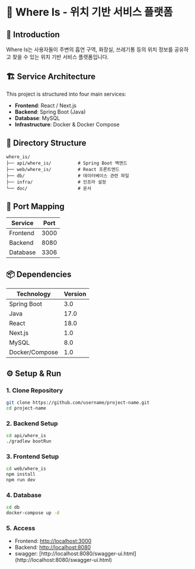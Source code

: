 # 🚀 Where Is - 위치 기반 서비스 플랫폼

## 📖 Introduction
Where Is는 사용자들이 주변의 흡연 구역, 화장실, 쓰레기통 등의 위치 정보를 공유하고 찾을 수 있는 위치 기반 서비스 플랫폼입니다.

## 🏗️ Service Architecture
This project is structured into four main services:
- **Frontend**: React / Next.js  
- **Backend**: Spring Boot (Java)  
- **Database**: MySQL  
- **Infrastructure**: Docker & Docker Compose  

<!-- Diagram Example -->
<!-- ![Architecture Diagram](./docs/architecture.png) -->

## 📂 Directory Structure
```
where_is/
├── api/where_is/          # Spring Boot 백엔드
├── web/where_is/          # React 프론트엔드
├── db/                    # 데이터베이스 관련 파일
├── infra/                 # 인프라 설정
└── doc/                   # 문서
```

## 🔌 Port Mapping
| Service    | Port  |
|------------|-------|
| Frontend   | 3000  |
| Backend    | 8080  |
| Database   | 3306  |

## 📦 Dependencies
| Technology    | Version |
|---------------|---------|
| Spring Boot   | 3.0     |
| Java          | 17.0     |
| React         | 18.0     |
| Next.js       | 1.0     |
| MySQL         | 8.0     |
| Docker/Compose| 1.0     |

## ⚙️ Setup & Run

### 1. Clone Repository
```bash
git clone https://github.com/username/project-name.git
cd project-name
```

### 2. Backend Setup
```bash
cd api/where_is
./gradlew bootRun
```

### 3. Frontend Setup
```bash
cd web/where_is
npm install
npm run dev
```

### 4. Database
```bash
cd db
docker-compose up -d
```

### 5. Access
- Frontend: [http://localhost:3000](http://localhost:3000)  
- Backend: [http://localhost:8080](http://localhost:8080) 
- swagger: [http://localhost:8080/swagger-ui.html] (http://localhost:8080/swagger-ui.html)
